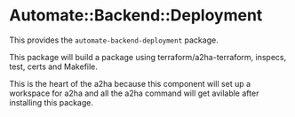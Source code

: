 # Automate::Backend::Deployment

This provides the `automate-backend-deployment` package.

This package will build a package using terraform/a2ha-terraform, inspecs, test, certs and Makefile. 


This is the heart of the a2ha because this component will set up a workspace for a2ha and all the a2ha command will get avilable after installing this package. 


